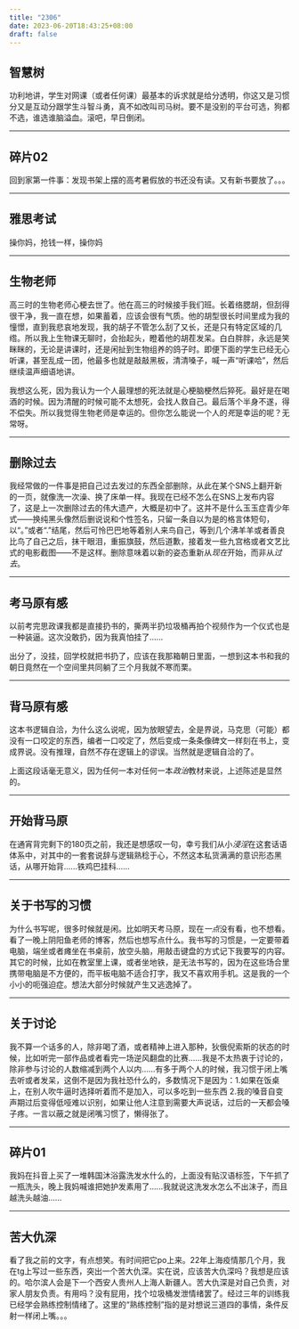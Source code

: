 ```yaml
---
title: "2306"
date: 2023-06-20T18:43:25+08:00
draft: false
---
```


## 智慧树

功利地讲，学生对网课（或者任何课）最基本的诉求就是给分透明，你这又是习惯分又是互动分跟学生斗智斗勇，真不如改叫司马树。要不是没别的平台可选，狗都不选，谁选谁脑溢血。滚吧，早日倒闭。

---


## 碎片02

回到家第一件事：发现书架上摆的高考暑假放的书还没有读。又有新书要放了。。。

---

## 雅思考试

操你妈，抢钱一样，操你妈

---


## 生物老师

高三时的生物老师心梗去世了。他在高三的时候接手我们班。长着络腮胡，但刮得很干净，我一直在想，如果蓄着，应该会很有气质。他的胡型很长时间里成为我的憧憬，直到我悲哀地发现，我的胡子不管怎么刮了又长，还是只有特定区域的几绺。所以我上生物课无聊时，会抬起头，瞪着他的胡茬发呆。白白胖胖，永远是笑眯眯的，无论是讲课时，还是闲扯到生物组养的鸽子时。即便下面的学生已经无心听课，甚至乱成一团，他最多也就是敲敲黑板，清清嗓子，喊一声“听课哈”，然后继续温声细语地讲。

我想这么死，因为我认为一个人最理想的死法就是心梗脑梗然后猝死。最好是在喝酒的时候。因为清醒的时候可能不太想死，会找人救自己。最后落个半身不遂，得不偿失。所以我觉得生物老师是幸运的。但你怎么能说一个人的*死*是幸运的呢？无常呀。

---

## 删除过去

我经常做的一件事是把自己过去发过的东西全部删除，从此在某个SNS上翻开新的一页，就像洗一次澡、换了床单一样。我现在已经不怎么在SNS上发布内容了，这是上一次删除过去的伟大遗产，大概是初中了。这并不是什么玉玉症青少年式——换纯黑头像然后删说说和个性签名，只留一条自以为是的格言体短句，以“。”或者“.”结尾，然后可怜巴巴地等着别人来鸟自己，等到几个沸羊羊或者善良比鸟了自己之后，抹干眼泪，重振旗鼓，然后道歉，接着发一些九宫格或者文艺比式的电影截图——不是这样。删除意味着以新的姿态重新从*现在*开始，而非从*过去*。

---

## 考马原有感

以前考完思政课我都是直接扔书的，撕两半扔垃圾桶再拍个视频作为一个仪式也是一种装逼。这次没敢扔，因为我真怕挂了......

出分了，没挂，回学校就把书扔了，应该在我那箱朝日里面，一想到这本书和我的朝日竟然在一个空间里共同躺了三个月我就不寒而栗。

---


## 背马原有感

这本书逻辑自洽，为什么这么说呢，因为放眼望去，全是界说，马克思（可能）都没有一口咬定的东西，编者一口咬定了，然后变成一条条像碑文一样刻在书上，变成界说。没有推理，自然不存在逻辑上的谬误。当然就是逻辑自洽的了。

上面这段话毫无意义，因为任何一本对任何一本*政治*教材来说，上述陈述是显然的。

---

## 开始背马原

在通宵背完剩下的180页之前，我还是想感叹一句，幸亏我们从小*浸淫*在这套话语体系中，对其中的一套套说辞与逻辑熟稔于心，不然这本私货满满的意识形态黑话，从哪开始背......铁鸡巴挂科......


---

## 关于书写的习惯

为什么书写呢，很多时候就是闲。比如明天考马原，现在*一点*没有看，也不想看。看了一晚上阴阳鱼老师的博客，然后也想写点什么。我书写的习惯是，一定要带着电脑，端坐或者瘫坐在书桌前，放空头脑，用敲击键盘的方式记下我要写的内容。其它的时候，比如在教室里上课，或者坐地铁，是无法书写的，因为在这些场合里携带电脑是不方便的，而平板电脑不适合打字，我又不喜欢用手机。这是我的一个小小的呃强迫症。想法大部分时候就产生又逃逸掉了。

---

## 关于讨论

我不算一个话多的人，除非喝了酒，或者精神上进入那种，狄俄倪索斯的状态的时候，比如听完一部作品或者看完一场逆风翻盘的比赛......我是不太热衷于讨论的，除非参与讨论的人数缩减到两个人以内......有多于两个人的时候，我习惯于闭上嘴去听或者发呆，这倒不是因为我社恐什么的，多数情况下是因为：1.如果在饭桌上，在别人吹牛逼时选择听着而不是加入，可以多吃到一些东西 2.我的嗓音自变声期过后变得低哑难以识别，如果让他人注意到需要大声说话，过后的一天都会嗓子疼。一言以蔽之就是闭嘴习惯了，懒得张了。

---

## 碎片01

我妈在抖音上买了一堆韩国沐浴露洗发水什么的，上面没有贴汉语标签，下午抓了一瓶洗头，晚上我妈喊谁把她护发素用了......我就说这洗发水怎么不出沫子，而且越洗头越油......

---

## 苦大仇深

看了我之前的文字，有点想笑。有时间把它po上来。22年上海疫情那几个月，我在tg上写过一些东西，突出一个苦大仇深。实在说，应该苦大仇深吗？我想是应该的。哈尔滨人会是下一个西安人贵州人上海人新疆人。苦大仇深是对自己负责，对家人朋友负责。有用吗？没有屁用，找个垃圾桶发泄情绪罢了。经过三年的训练我已经学会熟练控制情绪了。这里的“熟练控制”指的是对想说三道四的事情，条件反射一样闭上嘴。。。